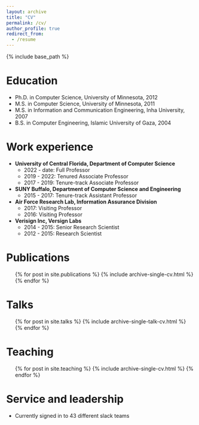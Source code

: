 ```yaml
---
layout: archive
title: "CV"
permalink: /cv/
author_profile: true
redirect_from:
  - /resume
---
```


{% include base_path %}

Education
======
* Ph.D. in Computer Science, University of Minnesota, 2012
* M.S. in Computer Science, University of Minnesota, 2011
* M.S. in Information and Communication Engineering, Inha University, 2007
* B.S. in Computer Engineering, Islamic University of Gaza, 2004

Work experience
======
* **University of Central Florida, Department of Computer Science**
  * 2022 - date: Full Professor
  * 2019 - 2022: Tenured Associate Professor
  * 2017 - 2019: Tenure-track Associate Professor
* **SUNY Buffalo, Department of Computer Science and Engineering**
  * 2015 - 2017: Tenure-track Assistant Professor
* **Air Force Research Lab, Information Assurance Division**
  * 2017: Visiting Professor
  * 2016: Visiting Professor
* **Verisign Inc, Versign Labs**
  * 2014 - 2015: Senior Research Scientist
  * 2012 - 2015: Research Scientist  
  
Publications
======
  <ul>{% for post in site.publications %}
    {% include archive-single-cv.html %}
  {% endfor %}</ul>
  
Talks
======
  <ul>{% for post in site.talks %}
    {% include archive-single-talk-cv.html %}
  {% endfor %}</ul>
  
Teaching
======
  <ul>{% for post in site.teaching %}
    {% include archive-single-cv.html %}
  {% endfor %}</ul>
  
Service and leadership
======
* Currently signed in to 43 different slack teams
